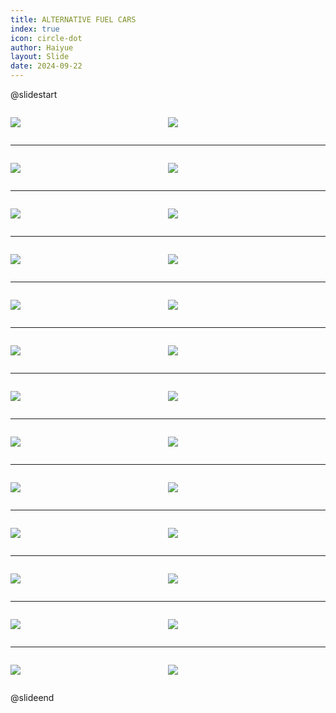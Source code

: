 ```yaml
---
title: ALTERNATIVE FUEL CARS
index: true
icon: circle-dot
author: Haiyue
layout: Slide
date: 2024-09-22
---
```

 
@slidestart

<div style="display:flex">
<div style="flex:1">

![](https://raw.githubusercontent.com/yclord/reading/refs/heads/master/english/Level-V/ALTERNATIVE%20FUEL%20CARS/001.webp)
</div>
<div style="flex:1">

![](https://raw.githubusercontent.com/yclord/reading/refs/heads/master/english/Level-V/ALTERNATIVE%20FUEL%20CARS/002.webp)
</div>
</div>

---

<div style="display:flex">
<div style="flex:1">

![](https://raw.githubusercontent.com/yclord/reading/refs/heads/master/english/Level-V/ALTERNATIVE%20FUEL%20CARS/003.webp)
</div>
<div style="flex:1">

![](https://raw.githubusercontent.com/yclord/reading/refs/heads/master/english/Level-V/ALTERNATIVE%20FUEL%20CARS/004.webp)
</div>
</div>

---

<div style="display:flex">
<div style="flex:1">

![](https://raw.githubusercontent.com/yclord/reading/refs/heads/master/english/Level-V/ALTERNATIVE%20FUEL%20CARS/005.webp)
</div>
<div style="flex:1">

![](https://raw.githubusercontent.com/yclord/reading/refs/heads/master/english/Level-V/ALTERNATIVE%20FUEL%20CARS/006.webp)
</div>
</div>

---

<div style="display:flex">
<div style="flex:1">

![](https://raw.githubusercontent.com/yclord/reading/refs/heads/master/english/Level-V/ALTERNATIVE%20FUEL%20CARS/007.webp)
</div>
<div style="flex:1">

![](https://raw.githubusercontent.com/yclord/reading/refs/heads/master/english/Level-V/ALTERNATIVE%20FUEL%20CARS/008.webp)
</div>
</div>

---

<div style="display:flex">
<div style="flex:1">

![](https://raw.githubusercontent.com/yclord/reading/refs/heads/master/english/Level-V/ALTERNATIVE%20FUEL%20CARS/009.webp)
</div>
<div style="flex:1">

![](https://raw.githubusercontent.com/yclord/reading/refs/heads/master/english/Level-V/ALTERNATIVE%20FUEL%20CARS/010.webp)
</div>
</div>

---

<div style="display:flex">
<div style="flex:1">

![](https://raw.githubusercontent.com/yclord/reading/refs/heads/master/english/Level-V/ALTERNATIVE%20FUEL%20CARS/011.webp)
</div>
<div style="flex:1">

![](https://raw.githubusercontent.com/yclord/reading/refs/heads/master/english/Level-V/ALTERNATIVE%20FUEL%20CARS/012.webp)
</div>
</div>

---

<div style="display:flex">
<div style="flex:1">

![](https://raw.githubusercontent.com/yclord/reading/refs/heads/master/english/Level-V/ALTERNATIVE%20FUEL%20CARS/013.webp)
</div>
<div style="flex:1">

![](https://raw.githubusercontent.com/yclord/reading/refs/heads/master/english/Level-V/ALTERNATIVE%20FUEL%20CARS/014.webp)
</div>
</div>

---

<div style="display:flex">
<div style="flex:1">

![](https://raw.githubusercontent.com/yclord/reading/refs/heads/master/english/Level-V/ALTERNATIVE%20FUEL%20CARS/015.webp)
</div>
<div style="flex:1">

![](https://raw.githubusercontent.com/yclord/reading/refs/heads/master/english/Level-V/ALTERNATIVE%20FUEL%20CARS/016.webp)
</div>
</div>

---

<div style="display:flex">
<div style="flex:1">

![](https://raw.githubusercontent.com/yclord/reading/refs/heads/master/english/Level-V/ALTERNATIVE%20FUEL%20CARS/017.webp)
</div>
<div style="flex:1">

![](https://raw.githubusercontent.com/yclord/reading/refs/heads/master/english/Level-V/ALTERNATIVE%20FUEL%20CARS/018.webp)
</div>
</div>

---

<div style="display:flex">
<div style="flex:1">

![](https://raw.githubusercontent.com/yclord/reading/refs/heads/master/english/Level-V/ALTERNATIVE%20FUEL%20CARS/019.webp)
</div>
<div style="flex:1">

![](https://raw.githubusercontent.com/yclord/reading/refs/heads/master/english/Level-V/ALTERNATIVE%20FUEL%20CARS/020.webp)
</div>
</div>

---

<div style="display:flex">
<div style="flex:1">

![](https://raw.githubusercontent.com/yclord/reading/refs/heads/master/english/Level-V/ALTERNATIVE%20FUEL%20CARS/021.webp)
</div>
<div style="flex:1">

![](https://raw.githubusercontent.com/yclord/reading/refs/heads/master/english/Level-V/ALTERNATIVE%20FUEL%20CARS/022.webp)
</div>
</div>

---

<div style="display:flex">
<div style="flex:1">

![](https://raw.githubusercontent.com/yclord/reading/refs/heads/master/english/Level-V/ALTERNATIVE%20FUEL%20CARS/023.webp)
</div>
<div style="flex:1">

![](https://raw.githubusercontent.com/yclord/reading/refs/heads/master/english/Level-V/ALTERNATIVE%20FUEL%20CARS/024.webp)
</div>
</div>

---

<div style="display:flex">
<div style="flex:1">

![](https://raw.githubusercontent.com/yclord/reading/refs/heads/master/english/Level-V/ALTERNATIVE%20FUEL%20CARS/025.webp)
</div>
<div style="flex:1">

![](https://raw.githubusercontent.com/yclord/reading/refs/heads/master/english/Level-V/ALTERNATIVE%20FUEL%20CARS/026.webp)
</div>
</div>

@slideend